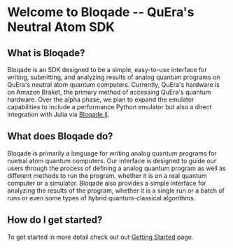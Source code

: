 # Welcome to Bloqade -- QuEra's Neutral Atom SDK


## What is Bloqade?

Bloqade is an SDK designed to be a simple, easy-to-use interface for writing, submitting, and analyzing results of analog quantum programs on QuEra's neutral atom quantum computers. Currently, QuEra's hardware is on Amazon Braket, the primary method of accessing QuEra's quantum hardware. Over the alpha phase, we plan to expand the emulator capabilities to include a performance Python emulator but also a direct integration with Julia via [Bloqade.jl](https://queracomputing.github.io/Bloqade.jl/dev/).

## What does Bloqade do?

Bloqade is primarily a language for writing analog quantum programs for nuetral atom quantum computers. Our interface is designed to guide our users through the process of defining a analog quantum program as well as different methods to run the program, whether it is on a real quantum computer or a simulator. Bloqade also provides a simple interface for analyzing the results of the program, whether it is a single run or a batch of runs or even some types of hybrid quantum-classical algorithms.

## How do I get started?

To get started in more detail check out out [Getting Started](getting-started.md) page.

